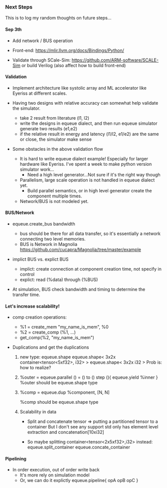 ### Next Steps

This is to log my random thoughts on future steps...

#### Sep 3th

- Add network / BUS operation

- Front-end: https://mlir.llvm.org/docs/Bindings/Python/
- Validate through SCale-Sim: https://github.com/ARM-software/SCALE-Sim or build Verilog (also affect how to build front-end)

#### Validation

- Implement architecture like systolic array and ML accelerator like Eyeriss at different scales. 

- Having two designs with relative accuracy can somewhat help validate the simulator.
  - take 2 result from literature (l1, l2)
  - write the designs in equeue dialect, and then run equeue simulator generate two results (e1,e2)
  - if the relative result in energy and latency (l1/l2, e1/e2) are the same or close, the simulator make sense

- Some obstacles in the above validation flow
  - It is hard to write equeue dialect example! Especially for larger hardware like Eyeriss. I've spent a week to make python version simulator work...
    - Need a high level generator...Not sure if it's the right way though
  - Parallelism, large scale operation is not handled in equeue dialect yet.
    - Build parallel semantics, or in high level generator create the component multiple times.
  - Network/BUS is not modeled yet.

#### BUS/Network

- equeue.create_bus bandwidth
  - bus should be there for all data transfer, so it's essentially a network connecting two level memories.
  - BUS is Network in Magnolia
    https://github.com/cucapra/Magnolia/tree/master/example

- implict BUS vs. explict BUS
  - implict: create connection at component creation time, not specify in control
  - explict: read (%data) through (%BUS)

- At simulation, BUS check bandwidth and timing to determine the transfer time.

#### Let's increase scalability!

- comp creation operations:
  - %1 = create_mem "my_name_is_mem", %0
  - %2 = create_comp (%1, ...)
  - get_comp(%2, "my_name_is_mem") 

- Duplications and get the duplications

  1. new type:  equeue.shape
     equeue.shape< 3x2x container<tensor<5xf32>, i32> >
     equeue.shape< 3x2x i32 >
     Prob is: how to realize?

  2. %outer = equeue.parallel () = () to () step (){
         equeue.yield %inner
     }
     %outer should be equeue.shape type

  3. %comp = equeue.dup %component, [N, N]

     %comp should be equeue.shape type

  4. Scalability in data

     - Split and concatenate tensor => putting a partitioned tensor to a container
       But I don't see any support
       std only has element level extraction and concatenation[10xi32]

     - So maybe splitting container<tensor<2x5xf32>,i32> instead:
       equeue.split_container
       equeue.concate_container

#### Pipelining  

- In order execution, out of order write back
  - It's more rely on simulation model
  - Or, we can do it explictly
    equeue.pipeline{
    	opA 
    	opB
    	opC
    }





